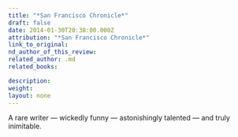 ```yaml
---
title: "*San Francisco Chronicle*"
draft: false
date: 2014-01-30T20:38:00.000Z
attribution: "*San Francisco Chronicle*"
link_to_original:
nd_author_of_this_review:
related_author: .md
related_books:

description:
weight:
layout: none
---
```

A rare writer — wickedly funny — astonishingly talented — and truly inimitable.

